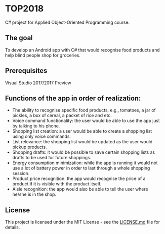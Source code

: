 # TOP2018
C# project for Applied Object-Oriented Programming course.

## The goal
To develop an Android app with C# that would recognise food products and help blind people shop for groceries.

## Prerequisites
Visual Studio 2017/2017 Preview

## Functions of the app in order of realization:
- The ability to recognise specific food products, e.g., tomatoes, a jar of pickles, a box of cereal, a packet of rice and etc.
- Voice command functionality: the user would be able to use the app just by talking to his phone.
- Shopping list creation: a user would be able to create a shopping list using only voice commands.
- List relevance: the shopping list would be updated as the user would pickup products.
- Shopping drafts: it would be possible to save certain shopping lists as drafts to be used for future shoppings.
- Energy consumption minimization: while the app is running it would not use a lot of battery power in order to last through a whole shopping session.
- Product price recognition: the app would recognise the price of a product if it is visible with the product itself.
- Aisle recognition: the app would also be able to tell the user where he/she is in the shop.

## License
This project is licensed under the MIT License - see the [LICENSE.md](LICENSE.md) file for details.

